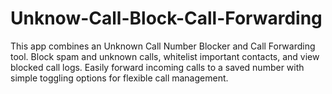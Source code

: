 # Unknow-Call-Block-Call-Forwarding
This app combines an Unknown Call Number Blocker and Call Forwarding tool. Block spam and unknown calls, whitelist important contacts, and view blocked call logs. Easily forward incoming calls to a saved number with simple toggling options for flexible call management.
